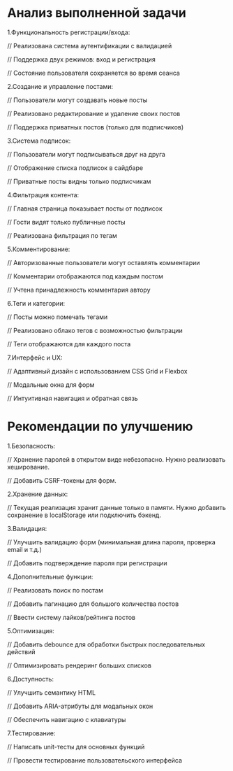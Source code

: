 # Анализ выполненной задачи

1.Функциональность регистрации/входа:

// Реализована система аутентификации с валидацией

// Поддержка двух режимов: вход и регистрация

// Состояние пользователя сохраняется во время сеанса

2.Создание и управление постами:

// Пользователи могут создавать новые посты

// Реализовано редактирование и удаление своих постов

// Поддержка приватных постов (только для подписчиков)

3.Система подписок:

// Пользователи могут подписываться друг на друга

// Отображение списка подписок в сайдбаре

// Приватные посты видны только подписчикам

4.Фильтрация контента:

// Главная страница показывает посты от подписок

// Гости видят только публичные посты

// Реализована фильтрация по тегам

5.Комментирование:

// Авторизованные пользователи могут оставлять комментарии

// Комментарии отображаются под каждым постом

// Учтена принадлежность комментария автору

6.Теги и категории:

// Посты можно помечать тегами

// Реализовано облако тегов с возможностью фильтрации

// Теги отображаются для каждого поста

7.Интерфейс и UX:

// Адаптивный дизайн с использованием CSS Grid и Flexbox

// Модальные окна для форм

// Интуитивная навигация и обратная связь




# Рекомендации по улучшению

1.Безопасность:

// Хранение паролей в открытом виде небезопасно. Нужно реализовать хеширование.

// Добавить CSRF-токены для форм.

2.Хранение данных:

// Текущая реализация хранит данные только в памяти. Нужно добавить сохранение в localStorage или подключить бэкенд.

3.Валидация:

// Улучшить валидацию форм (минимальная длина пароля, проверка email и т.д.)

// Добавить подтверждение пароля при регистрации

4.Дополнительные функции:

// Реализовать поиск по постам

// Добавить пагинацию для большого количества постов

// Ввести систему лайков/рейтинга постов

5.Оптимизация:

// Добавить debounce для обработки быстрых последовательных действий

// Оптимизировать рендеринг больших списков

6.Доступность:

// Улучшить семантику HTML

// Добавить ARIA-атрибуты для модальных окон

// Обеспечить навигацию с клавиатуры

7.Тестирование:

// Написать unit-тесты для основных функций

// Провести тестирование пользовательского интерфейса
